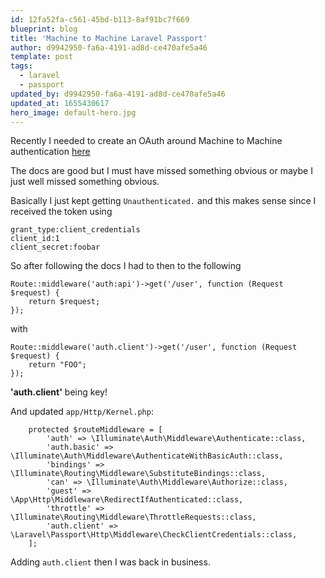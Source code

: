 ```yaml
---
id: 12fa52fa-c561-45bd-b113-8af91bc7f669
blueprint: blog
title: 'Machine to Machine Laravel Passport'
author: d9942950-fa6a-4191-ad8d-ce470afe5a46
template: post
tags:
  - laravel
  - passport
updated_by: d9942950-fa6a-4191-ad8d-ce470afe5a46
updated_at: 1655430617
hero_image: default-hero.jpg
---
```

Recently I needed to create an OAuth around Machine to Machine authentication [here](https://laravel.com/docs/master/passport#client-credentials-grant-tokens)

The docs are good but I must have missed something obvious or maybe I just well missed something obvious.

Basically I just kept getting `Unauthenticated.` and this makes sense since I received the token using

```
grant_type:client_credentials
client_id:1
client_secret:foobar
```

So after following the docs I had to then to the following


```
Route::middleware('auth:api')->get('/user', function (Request $request) {
    return $request;
});
```

with

```
Route::middleware('auth.client')->get('/user', function (Request $request) {
    return "FOO";
});
```

**'auth.client'** being key!

And updated `app/Http/Kernel.php`:

```
    protected $routeMiddleware = [
        'auth' => \Illuminate\Auth\Middleware\Authenticate::class,
        'auth.basic' => \Illuminate\Auth\Middleware\AuthenticateWithBasicAuth::class,
        'bindings' => \Illuminate\Routing\Middleware\SubstituteBindings::class,
        'can' => \Illuminate\Auth\Middleware\Authorize::class,
        'guest' => \App\Http\Middleware\RedirectIfAuthenticated::class,
        'throttle' => \Illuminate\Routing\Middleware\ThrottleRequests::class,
        'auth.client' => \Laravel\Passport\Http\Middleware\CheckClientCredentials::class,
    ];
```

Adding `auth.client` then I was back in business. 

